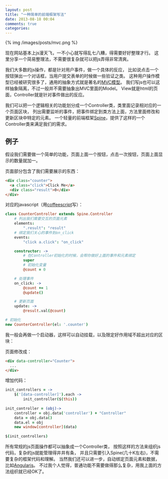 ```yaml
---
layout: post
title: "一种简单的前端框架写法"
date: 2013-08-18 00:04
comments: true
categories: 
---
```


{% img /images/posts/mvc.png %}

现在网站基本上js漫天飞，一不小心就写得乱七八糟，得需要好好整理才行。
这里分享一个简易整理法，不需要很复杂就可以把js弄得非常清爽。

我们大多数的js操作，都是针对用户事件，做一个具体的反应，
比如说点击一个按钮弹出一个对话框，当用户提交表单的时候做一些验证之类。
这种用户操作模型已经被研究很多了，通用的抽象方式就是著名的[MVC模型](http://en.wikipedia.org/wiki/Model%E2%80%93view%E2%80%93controller)。
我们写js也可以这样抽象隔离，不过一般并不需要抽象出MVC里面的Model。
View就是html的页面，Controller就是针对事件做出的反应。

我们可以把一个逻辑相关的功能划分成一个Controller类，类里面记录相对应的一个页面区块，
列出需要监听的事件，把事件绑定到类方法上面，方法里面修改和更新区块中特定的元素。
一个轻量的前端框架[Spine](http://spinejs.com/)，提供了这样的一个Controller类来满足我们的需求。

## 例子

假设我们需要做一个简单的功能，页面上面一个按钮，点击一次按钮，页面上面显示的数量就加一。

页面部分包含了我们需要展示的东西：

```html
<div class="counter">
  <a class="click">Click Me</a>
  <div class="result">0</div>
</div>
```

对应的javascript（用[coffeescript](http://coffeescript.org/)写）：

```coffeescript
class CounterController extends Spine.Controller
    # 列出我们需要交互的页面元素
    elements:
        ".result": "result"
    # 绑定我们关心的事件到on_click
    events:
        "click a.click": "on_click"

    constructor: ->
        # 在Controller初始化的时候，会帮你做好上面的事件和元素绑定
        super
        # 初始化变量
        @count = 0

    # 处理事件
    on_click: ->
        @count += 1
        @update()

    # 更新页面
    update: ->
        @result.val(@count)

# 初始化
new CounterController(el: '.counter')
```

我一般会再做一个启动器，这样可以自动挂载，以及限定好作用域不超出对应的区块：

页面修改成：

```html
<div data-controller="Counter">
  ...
</div>
```

增加代码：

```coffeescript
init_controllers = ->
    $('[data-controller]').each ->
        init_controller($(this))
        
init_controller = (obj)->        
    controller = obj.data('controller') + "Controller"
    data = obj.data()
    data.el = obj
    new window[controller](data)
    
$(init_controllers)
```

所有常规的js页面操作都可以抽象成一个Controller类，
按照这样的方法来组织js代码，复杂的js就能管理得井井有条，
并且只需要引入Spine(几十K左右)，不需要复杂的框架代码和理解。
当然我们还可以进一步，自动绑定页面元素和数据，比如[Angularjs](http://angularjs.org/)。
不过我个人觉得，普通功能不需要做得那么复杂，用我上面的方法组织就已经OK了。

